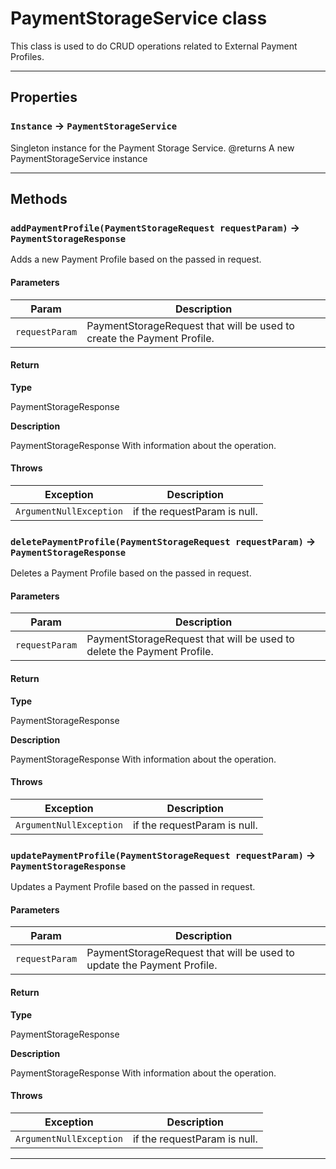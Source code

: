 # PaymentStorageService class

This class is used to do CRUD operations related to External Payment Profiles.

---
## Properties

### `Instance` → `PaymentStorageService`

Singleton instance for the Payment Storage Service. @returns A new PaymentStorageService instance

---
## Methods
### `addPaymentProfile(PaymentStorageRequest requestParam)` → `PaymentStorageResponse`

Adds a new Payment Profile based on the passed in request.

#### Parameters
|Param|Description|
|-----|-----------|
|`requestParam` |  PaymentStorageRequest that will be used to create the Payment Profile. |

#### Return

**Type**

PaymentStorageResponse

**Description**

PaymentStorageResponse With information about the operation.

#### Throws
|Exception|Description|
|---------|-----------|
|`ArgumentNullException` |  if the requestParam is null. |

### `deletePaymentProfile(PaymentStorageRequest requestParam)` → `PaymentStorageResponse`

Deletes a Payment Profile based on the passed in request.

#### Parameters
|Param|Description|
|-----|-----------|
|`requestParam` |  PaymentStorageRequest that will be used to delete the Payment Profile. |

#### Return

**Type**

PaymentStorageResponse

**Description**

PaymentStorageResponse With information about the operation.

#### Throws
|Exception|Description|
|---------|-----------|
|`ArgumentNullException` |  if the requestParam is null. |

### `updatePaymentProfile(PaymentStorageRequest requestParam)` → `PaymentStorageResponse`

Updates a Payment Profile based on the passed in request.

#### Parameters
|Param|Description|
|-----|-----------|
|`requestParam` |  PaymentStorageRequest that will be used to update the Payment Profile. |

#### Return

**Type**

PaymentStorageResponse

**Description**

PaymentStorageResponse With information about the operation.

#### Throws
|Exception|Description|
|---------|-----------|
|`ArgumentNullException` |  if the requestParam is null. |

---
